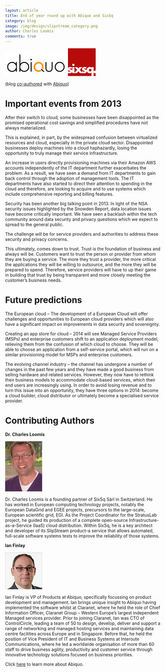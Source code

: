 ```yaml
---
layout: article
title: End of year round up with Abiquo and SixSq
category: blog
image: /img/design/slipstream_category.png
author: Charles Loomis
comments: true
---
```


![Abiquo](/img/content/logo_abiquo.jpg "Abiquo logo")
![SixSq](/img/design/logo_clean.png "SixSq logo")

(blog [co-authored](http://www.abiquo.com/2013/12/18/end-year-round-abiquo-sixsq/) with [Abiquo](http://abiquo.com))

Important events from 2013
=====

After their switch to cloud, some businesses have been disappointed as the promised operational cost savings and simplified  procedures have not always materialized.

This is explained, in part, by the widespread confusion between virtualized resources and cloud, especially in the private cloud sector.  Disappointed businesses deploy machines  into a cloud haphazardly, losing the opportunity to truly manage their service infrastructure.

An increase in users directly provisioning machines via their Amazon AWS accounts independently of the IT department further exacerbates the problem. As a result, we have seen a demand from IT departments to gain back control through the adoption of management tools. The IT departments have also started to direct their attention to spending in the cloud and therefore, are looking to acquire and to use systems which include comprehensive reporting and billing features.

Security has been another big talking point in 2013. In light of the NSA security issues highlighted by the Snowden Report, data location issues have become critically important.  We have seen a backlash within the tech community around data security and privacy questions which we expect to spread to the general public.

The challenge will be for service providers and authorities to address these security and privacy concerns.

This ultimately, comes down to trust. Trust is the foundation of business and always will be. Customers want to trust the person or provider from whom they are buying a service. The more they trust a provider, the more critical the applications they will be willing to outsource, and the more they will be prepared to spend. Therefore, service providers will have to up their game in building that trust by being transparent and more closely meeting the customer’s business needs.

Future predictions
=====

The European cloud – The development of a European Cloud will offer challenges and opportunities to European cloud providers which will also have a significant impact on improvements in data security and sovereignty.

Creating an app store for cloud – 2014 will see Managed Service Providers (MSPs) and enterprise customers shift to an application deployment model, relieving them from the confusion of which cloud to choose. They will be able to choose an application from a self-service portal, which will run on a similar provisioning model for MSPs and enterprise customers.

The evolving channel industry – the channel has undergone a number of changes in the past few years and they have made a good business from selling hardware and related services. However, they now have to rethink their business models to accommodate cloud-based services, which their end users are increasingly using. In order to avoid losing revenue and to turn this issue into an opportunity, they have three options in 2014: become a cloud builder, cloud distributor or ultimately become a specialised service provider.

 

Contributing Authors
=====

**Dr. Charles Loomis**

![loomis](/img/content/loomis-headshot.jpg "loomis")

Dr. Charles Loomis is a founding partner of SixSq Sàrl in Switzerland.  He has worked in European computing technology projects, notably the European DataGrid and EGEE projects, precursors to the large-scale, European scientific grid, EGI.  As the Project Coordinator for the StratusLab project, he guided its production of a complete open-source Infrastructure-as-a-Service (IaaS) cloud distribution.  Within SixSq, he is a key architect and developer of its SlipStream product–a service that allows automated, full-scale software systems tests to improve the reliability of those systems.


**Ian Finlay**

![finlay](/img/content/ian-finlay-abiquo-headshot.png "finlay")

Ian Finlay is VP of Products at Abiquo, specifically focussing on product development and management.
Ian brings unique insight to Abiquo having implemented the software whilst at Claranet, where he held the role of Chief Information Officer, Claranet Group – Western Europe’s largest independent Managed services provider.
Prior to joining Claranet, Ian was CTO of ControlCircle, leading a team of 50 to design, develop, deliver and support a range of networking and managed hosting services and maintaining data centre facilities across Europe and in Singapore.
Before that, he held the position of Vice President of IT and Business Systems at Interoute Communications, where he led a worldwide organisation of more than 60 staff to drive business agility, productivity and customer service through innovative technology solutions focused on business priorities.

Click [here](http://abiquo.com) to learn more about Abiquo.
